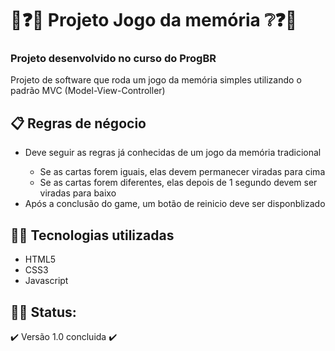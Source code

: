 <h1>🎲❓❔ Projeto Jogo da memória ❔❓🎲</h1>
<h3>Projeto desenvolvido no curso do ProgBR</h3>
<p>Projeto de software que roda um jogo da memória simples utilizando o padrão MVC (Model-View-Controller)</p>
<h2>📋 Regras de négocio</h2>
<ul>
    <li>Deve seguir as regras já conhecidas de um jogo da memória tradicional</li>
        <ul>
            <li>Se as cartas forem iguais, elas devem permanecer viradas para cima</li>
            <li>Se as cartas forem diferentes, elas depois de 1 segundo devem ser viradas para baixo</li>
        </ul>
    <li>Após a conclusão do game, um botão de reinicio deve ser disponblizado</li>
</ul>

<h2>👨‍💻 Tecnologias utilizadas</h2>
<ul>
    <li>HTML5</li>
    <li>CSS3</li>
    <li>Javascript</li>
</ul>

## 👷🏻 Status:
✔️ Versão 1.0 concluida ✔️